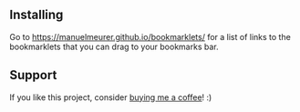 ## Installing

Go to https://manuelmeurer.github.io/bookmarklets/ for a list of links to the bookmarklets that you can drag to your bookmarks bar.

## Support

If you like this project, consider [buying me a coffee](https://www.buymeacoffee.com/279lcDtbF)! :)
